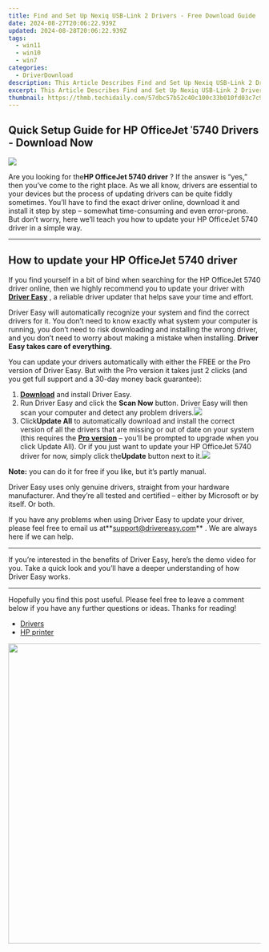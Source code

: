 ```yaml
---
title: Find and Set Up Nexiq USB-Link 2 Drivers - Free Download Guide
date: 2024-08-27T20:06:22.939Z
updated: 2024-08-28T20:06:22.939Z
tags:
  - win11
  - win10
  - win7
categories:
  - DriverDownload
description: This Article Describes Find and Set Up Nexiq USB-Link 2 Drivers - Free Download Guide
excerpt: This Article Describes Find and Set Up Nexiq USB-Link 2 Drivers - Free Download Guide
thumbnail: https://thmb.techidaily.com/57dbc57b52c40c100c33b010fd03c7c914f04eea27a15b8c369fc3e51785f1d6.jpg
---
```


## Quick Setup Guide for HP OfficeJet ˈ5740 Drivers - Download Now

![](https://images.drivereasy.com/wp-content/uploads/2019/06/image-643.png)

 Are you looking for the**HP OfficeJet 5740 driver** ? If the answer is “yes,” then you’ve come to the right place. As we all know, drivers are essential to your devices but the process of updating drivers can be quite fiddly sometimes. You’ll have to find the exact driver online, download it and install it step by step – somewhat time-consuming and even error-prone. But don’t worry, here we’ll teach you how to update your HP OfficeJet 5740 driver in a simple way.

---

## How to update your HP OfficeJet 5740 driver

 If you find yourself in a bit of bind when searching for the HP OfficeJet 5740 driver online, then we highly recommend you to update your driver with **[Driver Easy](https://tools.techidaily.com/drivereasy/download/)**  , a reliable driver updater that helps save your time and effort.

 Driver Easy will automatically recognize your system and find the correct drivers for it. You don’t need to know exactly what system your computer is running, you don’t need to risk downloading and installing the wrong driver, and you don’t need to worry about making a mistake when installing. **Driver Easy takes care of everything.**

 You can update your drivers automatically with either the FREE or the Pro version of Driver Easy. But with the Pro version it takes just 2 clicks (and you get full support and a 30-day money back guarantee):

1. **[Download](https://tools.techidaily.com/drivereasy/download/)**  and install Driver Easy.
2. Run Driver Easy and click the **Scan Now** button. Driver Easy will then scan your computer and detect any problem drivers.![](https://images.drivereasy.com/wp-content/uploads/2019/06/image-439.png)
3. Click**Update All** to automatically download and install the correct version of all the drivers that are missing or out of date on your system (this requires the **[Pro version](https://tools.techidaily.com/drivereasy/download/)**  – you’ll be prompted to upgrade when you click Update All). Or if you just want to update your HP OfficeJet 5740 driver for now, simply click the**Update**  button next to it.![](https://images.drivereasy.com/wp-content/uploads/2019/06/image-642.png)

**Note:** you can do it for free if you like, but it’s partly manual.

 Driver Easy uses only genuine drivers, straight from your hardware manufacturer. And they’re all tested and certified – either by Microsoft or by itself. Or both.

 If you have any problems when using Driver Easy to update your driver, please feel free to email us at**<support@drivereasy.com>** . We are always here if we can help.

---

 If you’re interested in the benefits of Driver Easy, here’s the demo video for you. Take a quick look and you’ll have a deeper understanding of how Driver Easy works.

---

 Hopefully you find this post useful. Please feel free to leave a comment below if you have any further questions or ideas. Thanks for reading!

* [Drivers](https://tools.techidaily.com/drivereasy/download/)
* [HP printer](https://tools.techidaily.com/drivereasy/download/)

<ins class="adsbygoogle"
     style="display:block"
     data-ad-format="autorelaxed"
     data-ad-client="ca-pub-7571918770474297"
     data-ad-slot="1223367746"></ins>



<ins class="adsbygoogle"
     style="display:block"
     data-ad-client="ca-pub-7571918770474297"
     data-ad-slot="8358498916"
     data-ad-format="auto"
     data-full-width-responsive="true"></ins>



<!-- affiliate ads begin -->
<a href="https://turtlebeacheu.sjv.io/c/5597632/1996818/23722" target="_top" id="1996818"><img src="//a.impactradius-go.com/display-ad/23722-1996818" border="0" alt="" width="600" height="600"/></a><img height="0" width="0" src="https://imp.pxf.io/i/5597632/1996818/23722" style="position:absolute;visibility:hidden;" border="0" />
<!-- affiliate ads end -->